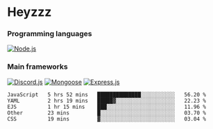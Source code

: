 # Heyzzz  

### Programming languages  

[![Node.js](https://img.shields.io/badge/-Node.js-262626?style=for-the-badge)](https://nodejs.org/ru)

### Main frameworks

[![Discord.js](https://img.shields.io/badge/-Discord.js-262626?style=for-the-badge)](https://www.npmjs.com/package/discord.js) [![Mongoose](https://img.shields.io/badge/-Mongoose-262626?style=for-the-badge)](https://www.npmjs.com/package/mongoose) [![Express.js](https://img.shields.io/badge/-Express.js-262626?style=for-the-badge)](https://www.npmjs.com/package/express)
<!--START_SECTION:waka-->
```text
JavaScript   5 hrs 52 mins   ██████████████░░░░░░░░░░░   56.20 % 
YAML         2 hrs 19 mins   █████▓░░░░░░░░░░░░░░░░░░░   22.23 % 
EJS          1 hr 15 mins    ███░░░░░░░░░░░░░░░░░░░░░░   11.96 % 
Other        23 mins         █░░░░░░░░░░░░░░░░░░░░░░░░   03.70 % 
CSS          19 mins         ▓░░░░░░░░░░░░░░░░░░░░░░░░   03.04 % 
```
<!--END_SECTION:waka-->
